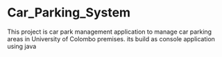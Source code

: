 # Car_Parking_System
This project is car park management application to manage car parking areas in University of Colombo premises. its build as console application using java
